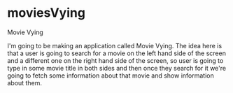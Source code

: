 # moviesVying
Movie Vying

I'm going to be making an application called Movie Vying.
The idea here is that a user is going to search for a movie on the left hand side of the screen and
a different one on the right hand side of the screen, so user is going to type in some movie title in both sides and
then once they search for it we're going to fetch some information about that movie and show information
about them.
